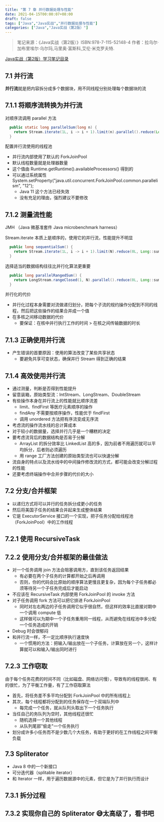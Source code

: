 ```yaml
---
title: "第 7 章 并行数据处理与性能"
date: 2021-04-15T00:00:07+08:00
draft: false
tags: ["Java","Java实战","并行数据处理与性能"]
categories: ["Java","Java实战（第2版）"]
---
```


> 笔记来源：《Java实战（第2版）》ISBN:978-7-115-52148-4 作者：拉乌尔·加布里埃尔·乌尔玛,马里奥·富斯科,艾伦·米克罗夫特. 

[Java实战（第2版）学习笔记目录](../dir)

## 7.1 并行流
**并行流**就是把内容拆分成多个数据块，用不同线程分别处理每个数据块的流

## 7.1.1 将顺序流转换为并行流

对顺序流调用 parallel 方法

```java
  public static long parallelSum(long n) {
    return Stream.iterate(1L, i -> i + 1).limit(n).parallel().reduce(Long::sum).get();
  }
```

配置并行流使用的线程池

- 并行流内部使用了默认的 ForkJoinPool
- 默认线程数量就是处理器数量
- 这个值由 Runtime.getRuntime().availableProcessors() 得到的
- 可以通过系统属性 System.setProperty("java.util.concurrent.ForkJoinPool.common.parallelism", "12");
    - Java 11 这个方法已经失效
    - 没有充足的理由，强烈建议不要修改


## 7.1.2 测量流性能

JMH （Java 微基准套件 Java microbenchmark harness）

Stream.iterate 本质上是顺序的，使用它的并行流，性能提升不明显

```java
  public long sequentialSum() {
    return Stream.iterate(1L, i -> i + 1).limit(N).reduce(0L, Long::sum);
  }
```

选择适当的数据结构往往比并行化算法更重要

```java
  public long parallelRangedSum() {
    return LongStream.rangeClosed(1, N).parallel().reduce(0L, Long::sum);
  }
```

并行化的代价

- 并行化过程本身需要对流做递归划分，把每个子流的规约操作分配到不同的线程，然后把这些操作的结果合并成一个值
- 在多核之间移动数据的代价
    - 要保证：在核中并行执行工作的时间 > 在核之间传输数据的时长


## 7.1.3 正确使用并行流

- 产生错误的首要原因：使用的算法改变了某些共享状态
  - 要避免共享可变状态，确保并行 Stream 得到正确的结果

## 7.1.4 高效使用并行流

- 通过测量，判断是否得到性能提升
- 留意装箱，原始类型流：IntStream、LongStream、DoubleStream
- 有些操作本身在并行流上的性能就比顺序流差
    - limit、findFirst 等医疗元素顺序的操作
    - findAny 不需要按顺序操作，性能优于 findFirst
    - 调用 unordered 方法把有序流变成无序流
- 考虑流的操作流水线的总计算成本
- 对于较小的数据量，选择并行几乎是一个糟糕的决定
- 要考虑流背后的数据结构是否易于分解
    - ArrayList 的拆分效率比 LinkedList 高的多，因为前者不用遍历就可以平均拆分，后者则必须遍历
    - 用 range 工厂方法创建的原始类型流也可以快速分解
- 流自身的特点以及流水线中的中间操作修改流的方式，都可能会改变分解过程的性能
- 还要考虑终端操作中合并步骤的代价的大小

## 7.2 分支/合并框架
- 以递归方式将可以并行的任务拆分成更小的任务
- 然后将美国子任务的结果合并起来生成整体结果
- 它是 ExecutorService 接口的一个实现，把子任务分配给线程池（ForkJoinPool）中的工作线程

## 7.2.1 使用 RecursiveTask

## 7.2.2 使用分支/合并框架的最佳做法

- 对一个任务调用 join 方法会阻塞调用方，直到该任务返回结果
    - 有必要在两个子任务的计算都开始之后再调用
    - 否则，你的代码会比原始的顺序算法更慢且更复杂，因为每个子任务都必须等待另一个子任务完成后才能启动
- 不应该在 RecursiveTask 内部使用 ForkJoinPool 的 invoke 方法
- 对子任务调用 fork 方法可以把它排进 ForkJoinPool
    - 同时对左右两边的子任务调用它似乎很自然，但这样的效率比直接对期中一个调用 compute 低
    - 这样做可以为期中一个子任务重用同一线程，从而避免在线程池中多分配一个任务造成的开销
- Debug 时会很郁闷
- 和并行流一样，不一定比顺序执行速度快
    - 一个惯用的方法：把输入/输出放在一个子任务，计算放在另一个，这样计算就可以和输入/输出同时进行

## 7.2.3 工作窃取
由于每个任务花费的时间不同（比如磁盘、网络访问慢），导致有的线程很闲、有的很忙，为了平衡工作量，有了工作窃取算法
- 首先，将任务差不多平均分配到 ForkJoinPool 中的所有线程上
- 其次，每个线程都将分配到的任务保存在一个双端队列中
    - 每完成一个任务，就从队列头取出下一个任务执行
- 当任自己的务队列为空时，其他线程还很忙
    - 随机选择一个其他线程
    - 从队列尾部"偷走"一个任务执行
- 划分成许多小任务而不是少数几个大任务，有助于更好的在工作线程之间平衡负载

## 7.3 Spliterator
- Java 8 中的一个新接口
- 可分迭代器（splitable iterator）
- 和 Iterator 一样，用于遍历数据源中的元素，但它是为了并行执行而设计

## 7.3.1 拆分过程

## 7.3.2 实现你自己的 Spliterator 😅太高级了，看书吧